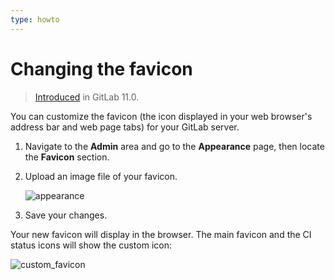 ```yaml
---
type: howto
---
```


# Changing the favicon

> [Introduced][ce-14497] in GitLab 11.0.

[ce-14497]: https://gitlab.com/gitlab-org/gitlab-foss/merge_requests/14497

You can customize the favicon (the icon displayed in your web browser's
address bar and web page tabs) for your GitLab server.

1. Navigate to the **Admin** area and go to the **Appearance** page, then
   locate the **Favicon** section.
1. Upload an image file of your favicon.

   ![appearance](favicon/appearance.png)

1. Save your changes.

Your new favicon will display in the browser. The main favicon and the CI
status icons will show the custom icon:

![custom_favicon](favicon/custom_favicon.png)

<!-- ## Troubleshooting

Include any troubleshooting steps that you can foresee. If you know beforehand what issues
one might have when setting this up, or when something is changed, or on upgrading, it's
important to describe those, too. Think of things that may go wrong and include them here.
This is important to minimize requests for support, and to avoid doc comments with
questions that you know someone might ask.

Each scenario can be a third-level heading, e.g. `### Getting error message X`.
If you have none to add when creating a doc, leave this section in place
but commented out to help encourage others to add to it in the future. -->
